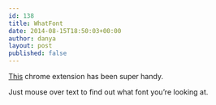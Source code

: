 ```yaml
---
id: 138
title: WhatFont
date: 2014-08-15T18:50:03+00:00
author: danya
layout: post
published: false
---
```

[This](https://chrome.google.com/webstore/detail/whatfont/jabopobgcpjmedljpbcaablpmlmfcogm?hl=en) chrome extension has been super handy.

Just mouse over text to find out what font you&#8217;re looking at.
